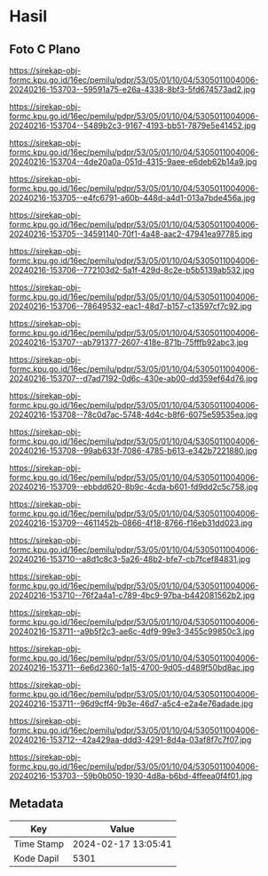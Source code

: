 # Hasil

## Foto C Plano

https://sirekap-obj-formc.kpu.go.id/16ec/pemilu/pdpr/53/05/01/10/04/5305011004006-20240216-153703--59591a75-e26a-4338-8bf3-5fd674573ad2.jpg

https://sirekap-obj-formc.kpu.go.id/16ec/pemilu/pdpr/53/05/01/10/04/5305011004006-20240216-153704--5489b2c3-9167-4193-bb51-7879e5e41452.jpg

https://sirekap-obj-formc.kpu.go.id/16ec/pemilu/pdpr/53/05/01/10/04/5305011004006-20240216-153704--4de20a0a-051d-4315-9aee-e6deb62b14a9.jpg

https://sirekap-obj-formc.kpu.go.id/16ec/pemilu/pdpr/53/05/01/10/04/5305011004006-20240216-153705--e4fc6791-a60b-448d-a4d1-013a7bde456a.jpg

https://sirekap-obj-formc.kpu.go.id/16ec/pemilu/pdpr/53/05/01/10/04/5305011004006-20240216-153705--34591140-70f1-4a48-aac2-47941ea97785.jpg

https://sirekap-obj-formc.kpu.go.id/16ec/pemilu/pdpr/53/05/01/10/04/5305011004006-20240216-153706--772103d2-5a1f-429d-8c2e-b5b5139ab532.jpg

https://sirekap-obj-formc.kpu.go.id/16ec/pemilu/pdpr/53/05/01/10/04/5305011004006-20240216-153706--78649532-eac1-48d7-b157-c13597cf7c92.jpg

https://sirekap-obj-formc.kpu.go.id/16ec/pemilu/pdpr/53/05/01/10/04/5305011004006-20240216-153707--ab791377-2607-418e-871b-75fffb92abc3.jpg

https://sirekap-obj-formc.kpu.go.id/16ec/pemilu/pdpr/53/05/01/10/04/5305011004006-20240216-153707--d7ad7192-0d6c-430e-ab00-dd359ef64d76.jpg

https://sirekap-obj-formc.kpu.go.id/16ec/pemilu/pdpr/53/05/01/10/04/5305011004006-20240216-153708--78c0d7ac-5748-4d4c-b8f6-6075e59535ea.jpg

https://sirekap-obj-formc.kpu.go.id/16ec/pemilu/pdpr/53/05/01/10/04/5305011004006-20240216-153708--99ab633f-7086-4785-b613-e342b7221880.jpg

https://sirekap-obj-formc.kpu.go.id/16ec/pemilu/pdpr/53/05/01/10/04/5305011004006-20240216-153709--ebbdd620-8b9c-4cda-b601-fd9dd2c5c758.jpg

https://sirekap-obj-formc.kpu.go.id/16ec/pemilu/pdpr/53/05/01/10/04/5305011004006-20240216-153709--4611452b-0866-4f18-8766-f16eb31dd023.jpg

https://sirekap-obj-formc.kpu.go.id/16ec/pemilu/pdpr/53/05/01/10/04/5305011004006-20240216-153710--a8d1c8c3-5a26-48b2-bfe7-cb7fcef84831.jpg

https://sirekap-obj-formc.kpu.go.id/16ec/pemilu/pdpr/53/05/01/10/04/5305011004006-20240216-153710--76f2a4a1-c789-4bc9-97ba-b442081562b2.jpg

https://sirekap-obj-formc.kpu.go.id/16ec/pemilu/pdpr/53/05/01/10/04/5305011004006-20240216-153711--a9b5f2c3-ae6c-4df9-99e3-3455c99850c3.jpg

https://sirekap-obj-formc.kpu.go.id/16ec/pemilu/pdpr/53/05/01/10/04/5305011004006-20240216-153711--6e6d2360-1a15-4700-9d05-d489f50bd8ac.jpg

https://sirekap-obj-formc.kpu.go.id/16ec/pemilu/pdpr/53/05/01/10/04/5305011004006-20240216-153711--96d9cff4-9b3e-46d7-a5c4-e2a4e76adade.jpg

https://sirekap-obj-formc.kpu.go.id/16ec/pemilu/pdpr/53/05/01/10/04/5305011004006-20240216-153712--42a429aa-ddd3-4291-8d4a-03af8f7c7f07.jpg

https://sirekap-obj-formc.kpu.go.id/16ec/pemilu/pdpr/53/05/01/10/04/5305011004006-20240216-153703--59b0b050-1930-4d8a-b6bd-4ffeea0f4f01.jpg


## Metadata

| Key        | Value               |
| ---------- | ------------------- |
| Time Stamp | 2024-02-17 13:05:41 |
| Kode Dapil | 5301                |




